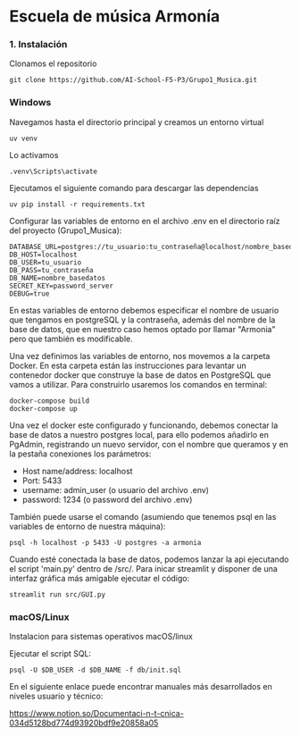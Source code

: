 # Escuela de música Armonía

### 1. Instalación

Clonamos el repositorio

    git clone https://github.com/AI-School-F5-P3/Grupo1_Musica.git

### Windows

Navegamos hasta el directorio principal y creamos un entorno virtual
    
    uv venv

Lo activamos

    .venv\Scripts\activate

Ejecutamos el siguiente comando para descargar las dependencias

    uv pip install -r requirements.txt   

Configurar las variables de entorno en el archivo .env en el directorio raíz del proyecto (Grupo1_Musica):

    DATABASE_URL=postgres://tu_usuario:tu_contraseña@localhost/nombre_basedatos
    DB_HOST=localhost
    DB_USER=tu_usuario
    DB_PASS=tu_contraseña
    DB_NAME=nombre_basedatos
    SECRET_KEY=password_server
    DEBUG=true

En estas variables de entorno debemos especificar el nombre de usuario que tengamos en postgreSQL y la contraseña, además del nombre de la base de datos, que en nuestro caso hemos optado por llamar "Armonia" pero que también es modificable.

Una vez definimos las variables de entorno, nos movemos a la carpeta Docker. En esta carpeta están las instrucciones para levantar un contenedor docker que construye la base de datos en PostgreSQL que vamos a utilizar. Para construirlo usaremos los comandos en terminal:

    docker-compose build
    docker-compose up

Una vez el docker este configurado y funcionando, debemos conectar la base de datos a nuestro postgres local, para ello podemos añadirlo en PgAdmin, registrando un nuevo servidor, con el nombre que queramos y en la pestaña conexiones los parámetros:
- Host name/address: localhost
- Port: 5433
- username: admin_user (o usuario del archivo .env)
- password: 1234 (o password del archivo .env)

También puede usarse el comando (asumiendo que tenemos psql en las variables de entorno de nuestra máquina):
    
    psql -h localhost -p 5433 -U postgres -a armonia

Cuando esté conectada la base de datos, podemos lanzar la api ejecutando el script 'main.py' dentro de /src/. Para inicar streamlit y disponer de una interfaz gráfica más amigable ejecutar el código:

    streamlit run src/GUI.py


### macOS/Linux

Instalacion para sistemas operativos macOS/linux

Ejecutar el script SQL:

    psql -U $DB_USER -d $DB_NAME -f db/init.sql


En el siguiente enlace puede encontrar manuales más desarrollados en niveles usuario y técnico:

https://www.notion.so/Documentaci-n-t-cnica-034d5128bd774d93920bdf9e20858a05




